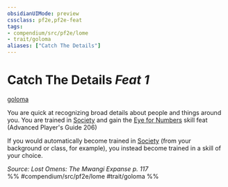 ```yaml
---
obsidianUIMode: preview
cssclass: pf2e,pf2e-feat
tags:
- compendium/src/pf2e/lome
- trait/goloma
aliases: ["Catch The Details"]
---
```

# Catch The Details  *Feat 1*  
[goloma](/rules/traits/goloma-lome.md)  


You are quick at recognizing broad details about people and things around you. You are trained in [Society](/compendium/skills.md#Society) and gain the [Eye for Numbers](/compendium/feats/eye-for-numbers-apg.md) skill feat (Advanced Player's Guide 206)

If you would automatically become trained in [Society](/compendium/skills.md#Society) (from your background or class, for example), you instead become trained in a skill of your choice.

*Source: Lost Omens: The Mwangi Expanse p. 117*  
%% #compendium/src/pf2e/lome #trait/goloma %%